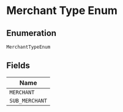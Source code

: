 
# Merchant Type Enum

## Enumeration

`MerchantTypeEnum`

## Fields

| Name |
|  --- |
| `MERCHANT` |
| `SUB_MERCHANT` |

